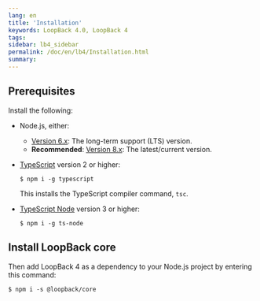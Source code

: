 ```yaml
---
lang: en
title: 'Installation'
keywords: LoopBack 4.0, LoopBack 4
tags:
sidebar: lb4_sidebar
permalink: /doc/en/lb4/Installation.html
summary:
---
```


## Prerequisites

Install the following:

- Node.js, either:
  - [Version 6.x](https://nodejs.org/en/download/): The long-term support (LTS) version.
  - **Recommended**: [Version 8.x](https://nodejs.org/en/download/current/): The latest/current version.
- [TypeScript](https://www.typescriptlang.org/index.html#download-links) version 2 or higher:

  ```
  $ npm i -g typescript
  ```

   This installs the TypeScript compiler command, `tsc`.
- [TypeScript Node](https://www.npmjs.com/package/ts-node) version 3 or higher:

  ```
  $ npm i -g ts-node
  ```

## Install LoopBack core

Then add LoopBack 4 as a dependency to your Node.js project by entering this command:

```
$ npm i -s @loopback/core
```
